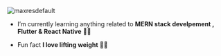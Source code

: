![maxresdefault](https://user-images.githubusercontent.com/106756822/200360897-c5806c7b-619e-4060-a473-a9deffb826f2.jpg)

- I’m currently learning anything related to **MERN stack develpement  ,  Flutter  &  React Native** 👨‍💻

- Fun fact **I love lifting weight** 🏋️‍♂️
